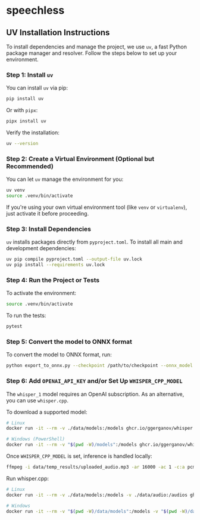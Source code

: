 # speechless

## UV Installation Instructions

To install dependencies and manage the project, we use `uv`, a fast Python package manager and resolver. Follow the steps below to set up your environment.

### Step 1: Install `uv`

You can install `uv` via pip:

```bash
pip install uv
```

Or with `pipx`:

```bash
pipx install uv
```

Verify the installation:

```bash
uv --version
```

### Step 2: Create a Virtual Environment (Optional but Recommended)

You can let `uv` manage the environment for you:

```bash
uv venv
source .venv/bin/activate
```

If you're using your own virtual environment tool (like `venv` or `virtualenv`), just activate it before proceeding.

### Step 3: Install Dependencies

`uv` installs packages directly from `pyproject.toml`. To install all main and development dependencies:

```bash
uv pip compile pyproject.toml --output-file uv.lock
uv pip install --requirements uv.lock
```

### Step 4: Run the Project or Tests

To activate the environment:

```bash
source .venv/bin/activate
```

To run the tests:

```bash
pytest
```

### Step 5: Convert the model to ONNX format

To convert the model to ONNX format, run:

```bash
python export_to_onnx.py --checkpoint /path/to/checkpoint --onnx_model /path/to/onnx_model
```

### Step 6: Add `OPENAI_API_KEY` and/or Set Up `WHISPER_CPP_MODEL`

The `whisper_1` model requires an OpenAI subscription. As an alternative, you can use `whisper.cpp`.

To download a supported model:

```bash
# Linux
docker run -it --rm -v ./data/models:/models ghcr.io/ggerganov/whisper.cpp:main "./models/download-ggml-model.sh small /models"

# Windows (PowerShell)
docker run -it --rm -v "$(pwd -W)/models":/models ghcr.io/ggerganov/whisper.cpp:main "./models/download-ggml-model.sh small /models"
```

Once `WHISPER_CPP_MODEL` is set, inference is handled locally:

```bash
ffmpeg -i data/temp_results/uploaded_audio.mp3 -ar 16000 -ac 1 -c:a pcm_s16le data/audio/output.wav
```

Run whisper.cpp:

```bash
# Linux
docker run -it --rm -v ./data/models:/models -v ./data/audio:/audios ghcr.io/ggerganov/whisper.cpp:main "./build/bin/whisper-cli -m /models/ggml-small.bin -f /audios/output.wav -ml 16 -oj -l en"

# Windows
docker run -it --rm -v "$(pwd -W)/data/models":/models -v "$(pwd -W)/data":/audios ghcr.io/ggerganov/whisper.cpp:main "./build/bin/whisper-cli -m /models/ggml-small.bin -f /audios/output.wav -ml 16 -oj -l en"
```
